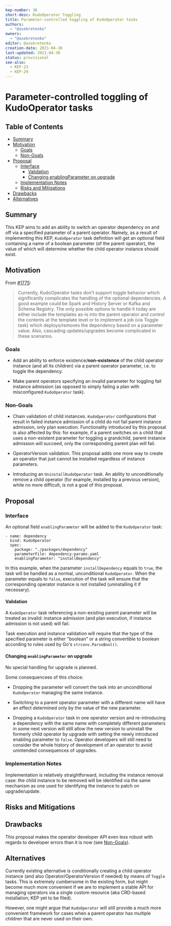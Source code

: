 ```yaml
---
kep-number: 36
short-desc: KudoOperator Toggling
title: Parameter-controlled toggling of KudoOperator tasks
authors:
  - "@asekretenko"
owners:
  - "@asekretenko"
editor: @asekretenko
creation-date: 2021-04-30
last-updated: 2021-04-30
status: provisional
see-also:
  - KEP-23
  - KEP-29
---
```


# Parameter-controlled toggling of KudoOperator tasks

## Table of Contents
* [Summary](#summary)
* [Motivation](#motivation)
  * [Goals](#goals)
  * [Non-Goals](#non-goals)
* [Proposal](#proposal)
  * [Interface](#interface)
     * [Validation](#validation)
     * [Changing enablingParameter on upgrade](#changing-enablingparameter-on-upgrade)
  * [Implementation Notes](#implementation-notes)
  * [Risks and Mitigations](#risks-and-mitigations)
* [Drawbacks](#drawbacks)
* [Alternatives](#alternatives)

<!-- [Tools for generating]: https://github.com/ekalinin/github-markdown-toc -->

## Summary

This KEP aims to add an ability to switch an operator dependency on and off via a specified parameter of a parent operator. Namely, as a result of implementing this KEP, `KudoOperator` task definition will get an optional field containing a name of a boolean parameter (of the parent operator), the value of which will determine whether the child operator instance should exist.

## Motivation
From [#1775](https://github.com/kudobuilder/kudo/issues/1775):
> Currently, KudoOperator tasks don't support toggle behavior which significantly complicates the handling of the optional dependencies. A good example could be Spark and History Server or Kafka and Schema Registry. The only possible options to handle it today are either include the templates as-is into the parent operator and control the contents at the template level or to implement a job (via Toggle task) which deploys/removes the dependency based on a parameter value. Also, cascading updates/upgrades become complicated in these scenarios.

### Goals

* Add an ability to enforce existence/**non-existence** of the child operator instance (and all its children) via a parent operator parameter, i.e. to toggle the dependency.

* Make parent operators specifying an invalid parameter for toggling fail instance admission (as opposed to simply failing a plan with misconfigured `KudoOperator` task).

### Non-Goals

* Chain validation of child instances. `KudoOperator` configurations that result in failed instance admission of a child do not fail parent instance admission, only plan execution. Functionality introduced by this proposal is also affected by this: for example, if a parent switches on a child that uses a non-existent parameter for toggling a grandchild, parent instance admission will succeed, only the corresponding parent plan will fail.

* OperatorVersion validation. This proposal adds one more way to create an operator that just cannot be installed regardless of instance parameters.

* Introducing an `UninstallKudoOperator` task. An ability to unconditionally remove a child operator (for example, installed by a previous version), while no more difficult, is not a goal of this proposal.

## Proposal

### Interface
An optional field `enablingParameter` will be added to the `KudoOperator` task:
```
- name: dependency
  kind: KudoOperator
  spec:
    package: "./packages/dependency"
    parameterFile: dependency-params.yaml
    enablingParameter: "installDependency"
```
In this example, when the parameter `installDependency` equals to `true`, the task will be handled as a normal, unconditional `KudoOperator`. When the parameter equals to `false`, execution of the task will ensure that the corresponding operator instance is not installed (uninstalling it if necessary).

#### Validation
A `KudoOperator` task referencing a non-existing parent parameter will be treated as invalid: instance admission (and plan execution, if instance admission is not used) will fail.

Task execution and instance validation will require that the type of the specified parameter is either "boolean" or a string convertible to boolean according to rules used by Go's `strconv.ParseBool()`.

#### Changing `enablingParameter` on upgrade
No special handling for upgrade is planned.

Some consequencees of this choice:
 * Dropping the parameter will convert the task into an unconditional `KudoOperator` managing the same instance.

 * Switching to a parent operator parameter with a different name will have an effect determined only by the value of the new parameter.

 * Dropping a `KudoOperator` task in one operator version and re-introducing a dependency with the same name with completely different parameters in some next version will still allow the new version to uninstall the formerly child operator by upgrade with setting the newly introduced enabling parameter to `false`. Operator developers will still need to consider the whole history of development of an operator to avoid unintended consequences of upgrades.

### Implementation Notes

Implementation is relatively straightforward, including the instance removal case: the child instance to be removed will be identified via the same mechanism as one used for identifying the instance to patch on upgrade/update.

## Risks and Mitigations

## Drawbacks

This proposal makes the operator developer API even less robust with regards to developer errors than it is now (see [Non-Goals](#non-goals)).

## Alternatives

Currently existing alternative is conditionally creating a child operator instance (and also Operator/OperatorVersion if needed) by means of `Toggle` tasks. This is extremely cumbersome in the existing form, but might become much more convenient if we are to implement a stable API for managing operators via a single custom resource (aka CRD-based installation; KEP yet to be filed).

However, one might argue that `KudoOperator` will still provide a much more convenient framework for cases when a parent operator has multiple children that are never used on their own.
